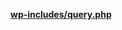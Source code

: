 <p><b><a href="https://developer.wordpress.org/reference/files/wp-includes/query.php/">wp-includes/query.php</a></b></p>

